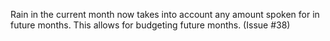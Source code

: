 Rain in the current month now takes into account any amount spoken for in future months.  This allows for budgeting future months.  (Issue #38)
